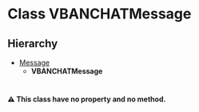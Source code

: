 # **Class VBANCHATMessage**

## Hierarchy

-   [Message](/docs/Classes/Message.md)
    -   **VBANCHATMessage**

#

#### :warning: This class have no property and no method.
